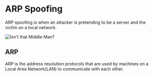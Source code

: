 # ARP Spoofing

ARP spoofing is when an attacker is pretending to be a server and the victim
on a local network.

![Isn't that Middle Man?](http://imgur.com/BKig86m)

## ARP

ARP is the address resolution protocols that are used by machines on a Local
Area Network(LAN) to communicate with each other.
